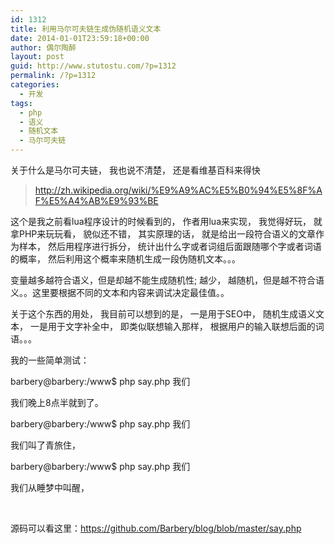 ```yaml
---
id: 1312
title: 利用马尔可夫链生成伪随机语义文本
date: 2014-01-01T23:59:18+00:00
author: 偶尔陶醉
layout: post
guid: http://www.stutostu.com/?p=1312
permalink: /?p=1312
categories:
  - 开发
tags:
  - php
  - 语义
  - 随机文本
  - 马尔可夫链
---
```


关于什么是马尔可夫链， 我也说不清楚， 还是看维基百科来得快

> <http://zh.wikipedia.org/wiki/%E9%A9%AC%E5%B0%94%E5%8F%AF%E5%A4%AB%E9%93%BE>

这个是我之前看lua程序设计的时候看到的， 作者用lua来实现， 我觉得好玩， 就拿PHP来玩玩看， 貌似还不错， 其实原理的话， 就是给出一段符合语义的文章作为样本， 然后用程序进行拆分， 统计出什么字或者词组后面跟随哪个字或者词语的概率， 然后利用这个概率来随机生成一段伪随机文本。。。

变量越多越符合语义，但是却越不能生成随机性; 越少， 越随机，但是越不符合语义。。这里要根据不同的文本和内容来调试决定最佳值。。

关于这个东西的用处， 我目前可以想到的是， 一是用于SEO中， 随机生成语义文本， 一是用于文字补全中， 即类似联想输入那样， 根据用户的输入联想后面的词语。。。

我的一些简单测试：

barbery@barbery:/www$ php say.php 我们

我们晚上8点半就到了。

barbery@barbery:/www$ php say.php 我们

我们叫了青旅住，

barbery@barbery:/www$ php say.php 我们

我们从睡梦中叫醒，

&nbsp;

源码可以看这里：<https://github.com/Barbery/blog/blob/master/say.php>
